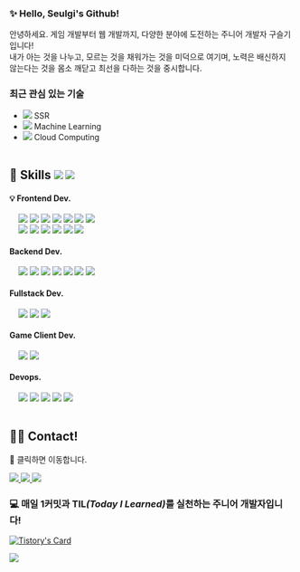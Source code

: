 <!-- ![header](https://capsule-render.vercel.app/api?type=waving&color=auto&height=200&section=header&text=Seulgi's&nbsp;Profile&fontSize=60&animation=fadeIn&fontColor=323931&fontAlignY=38) -->
### ✨ Hello, Seulgi's Github!
안녕하세요. 게임 개발부터 웹 개발까지, 다양한 분야에 도전하는 주니어 개발자 구슬기입니다! <br/>
내가 아는 것을 나누고, 모르는 것을 채워가는 것을 미덕으로 여기며, 노력은 배신하지 않는다는 것을 몸소 깨닫고 최선을 다하는 것을 중시합니다.
### 최근 관심 있는 기술
- <img src="https://img.shields.io/badge/Next.js-000000?style=for-the-badge&logo=Next.js&logoColor=white"/> SSR 
- <img src="https://img.shields.io/badge/Python-3776AB?style=for-the-badge&logo=Python&logoColor=white"/> Machine Learning 
- <img src="https://img.shields.io/badge/AmazonAWS-232F3E?style=for-the-badge&logo=AmazonAWS&logoColor=white"/> Cloud Computing 
<br/><br/>
<div style={{ display: 'flex', }}>
  <h2>🔨 Skills 
    <img src="https://img.shields.io/badge/macOS-000000?style=for-the-badge&logo=macOS&logoColor=white"/>  
    <img src="https://img.shields.io/badge/iTerm2-000000?style=for-the-badge&logo=iTerm2&logoColor=white"/>  
  </h2>
  <div style={{ display: 'flex', }}>
    <h4>💡 Frontend Dev.</h4>
    &nbsp;&nbsp;&nbsp;
    <img src="https://img.shields.io/badge/HTML5-E34F26?style=flat-square&logo=HTML5&logoColor=white"/>
    <img src="https://img.shields.io/badge/CSS3-1572B6?style=flat-square&logo=CSS3&logoColor=white"/>
    <img src="https://img.shields.io/badge/Sass&amp;Scss-CC6699?style=flat-square&logo=Sass&logoColor=white"/>
    <img src="https://img.shields.io/badge/styled&nbsp;components-DB7093?style=flat-square&logo=styled-components&logoColor=white"/>
    <img src="https://img.shields.io/badge/Tailwind-06B6D4?style=flat-square&logo=TailwindCSS&logoColor=white"/> 
    <img src="https://img.shields.io/badge/Javascript-F7DF1E?style=flat-square&logo=JavaScript&logoColor=black"/>
    <img src="https://img.shields.io/badge/TypeScript-3178C6?style=flat-square&logo=TypeScript&logoColor=white"/>
    <br/>    &nbsp;&nbsp;&nbsp;
    <img src="https://img.shields.io/badge/React-61DAFB?style=flat-square&logo=React&logoColor=black"/>
    <img src="https://img.shields.io/badge/Vite-646CFF?style=flat-square&logo=Vite&logoColor=white"/>
    <img src="https://img.shields.io/badge/Redux-764ABC?style=flat-square&logo=Redux&logoColor=white"/>
    <img src="https://img.shields.io/badge/Three.js-000000?style=flat-square&logo=Three.js&logoColor=white"/>
    <img src="https://img.shields.io/badge/React&nbsp;Native-61DAFB?style=flat-square&logo=React&logoColor=black"/>
    <img src="https://img.shields.io/badge/Dart-0175C2?style=flat-square&logo=Dart&logoColor=white"/>
<!--     <img src="https://img.shields.io/badge/Flutter-02569B?style=flat-square&logo=Flutter&logoColor=white"/> -->
  </div>
  <div style={{ display: 'flex', }}>
    <h4>Backend Dev.</h4>
    &nbsp;&nbsp;&nbsp;
    <img src="https://img.shields.io/badge/Node.js-69cf00?style=flat-square&logo=Node.js&logoColor=white"/>
    <img src="https://img.shields.io/badge/npm-CB3837?style=flat-square&logo=npm&logoColor=white"/>
    <img src="https://img.shields.io/badge/Express-000000?style=flat-square&logo=Express&logoColor=white"/>
    <img src="https://img.shields.io/badge/MySQL-4479A1?style=flat-square&logo=MySQL&logoColor=white"/>
    <img src="https://img.shields.io/badge/MongoDB-47A248?style=flat-square&logo=MongoDB&logoColor=white"/>
    <img src="https://img.shields.io/badge/Firebase-FFCA28?style=flat-square&logo=Firebase&logoColor=black"/>
    <img src="https://img.shields.io/badge/.env-ECD53F?style=flat-square&logo=.env&logoColor=black"/>
  <div>
  <div style={{ display: 'flex', }}>
    <h4>Fullstack Dev.</h4>
    &nbsp;&nbsp;&nbsp;
    <img src="https://img.shields.io/badge/Next.js-000000?style=flat-square&logo=Next.js&logoColor=white"/>
    <img src="https://img.shields.io/badge/Python-3776AB?style=flat-square&logo=Python&logoColor=white"/>
    <img src="https://img.shields.io/badge/Flask-000000?style=flat-square&logo=Flask&logoColor=white"/>
  <div>
  <div style={{ display: 'flex', }}>
    <h4>Game Client Dev.</h4>
    &nbsp;&nbsp;&nbsp;
    <img src="https://img.shields.io/badge/C&nbsp;&#x266F;-3f0097?style=flat-square&logo=CSharp&logoColor=white"/>
    <img src="https://img.shields.io/badge/Unity-000?style=flat-square&logo=Unity&logoColor=white"/>
  <div>
  <div style={{ display: 'flex', }}>
    <h4>Devops.</h4>
    &nbsp;&nbsp;&nbsp;
    <img src="https://img.shields.io/badge/Git-F05032?style=flat-square&logo=Git&logoColor=white"/>
    <img src="https://img.shields.io/badge/GitHub-181717?style=flat-square&logo=Github&logoColor=white"/>
    <img src="https://img.shields.io/badge/Sourcetree-0052CC?style=flat-square&logo=Sourcetree&logoColor=white"/>
    <img src="https://img.shields.io/badge/Visual&nbsp;Studio&nbsp;Code-007ACC?style=flat-square&logo=VisualStudioCode&logoColor=white"/>
    <img src="https://img.shields.io/badge/Slack-4A154B?style=flat-square&logo=Slack&logoColor=white"/>
  <div> 
<div>
<br/>
<div style={{ display: 'flex', }}>
  <h2>🧑‍💻 Contact!</h2>
  <p>📌 클릭하면 이동합니다.</p>
  <a href="https://www.notion.so/251597ce335d465ead58f8707a8aff71?pvs=4" target="_blank" title="Seulgi's Notion">
    <img src="https://img.shields.io/badge/Notion&nbsp;Self&nbsp;Introduction-black?style=for-the-badge&logo=Notion&logoColor=white"/>
  </a>
  <a href="mailTo:guseul9405@gmail.com" target="_blank" title="Seulgi's Gmail">
    <img src="https://img.shields.io/badge/guseul9405&#64;gmail&#46;com-EA4335?style=for-the-badge&logo=Gmail&logoColor=white"/>
  </a>
  <a href="https://front-kuli.tistory.com/" target="_blank" title="Seulgi's Tistory">
    <img src="https://img.shields.io/badge/Tistory&nbsp;Today&nbsp;I&nbsp;Learned-black?style=for-the-badge&logo=Tistory&logoColor=white"/>
  </a>
</div>
<h3> 💻 매일 1커밋과 TIL<i>(Today I Learned)</i>를 실천하는 주니어 개발자입니다! </h3>
  
[![Tistory's Card](https://github-readme-tistory-card.vercel.app/api?name=front-kuli&theme=tistory)](https://easyhomputer.tistory.com)


<!-- ![Seulgi's GitHub stats](https://github-readme-stats.vercel.app/api?username=guseulgi&theme=swift&show_icons=true&hide_border=true&count_private=true&include_all_commits=true) &nbsp;&nbsp;&nbsp;&nbsp;&nbsp;&nbsp; -->
<!-- ![Seulgi's github stats](https://github-readme-stats.vercel.app/api/top-langs/?username=guseulgi&show_icons=true&theme=swift) -->

![](https://hits.seeyoufarm.com/api/count/incr/badge.svg?url=https%3A%2F%2Fgithub.com%2Fguseulgi%2Fguseulgi&count_bg=%2375D82A&title_bg=%23636363&icon=github.svg&icon_color=%23FFFFFF&title=Customers&edge_flat=true)



